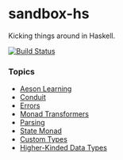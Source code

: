 # sandbox-hs

Kicking things around in Haskell.

[![Build Status](https://travis-ci.org/adomokos/sandbox-hs.svg)](http://travis-ci.org/adomokos/sandbox-hs)

### Topics

* [Aeson Learning](test/AesonLearning)
* [Conduit](test/Conduit)
* [Errors](test/Errors)
* [Monad Transformers](test/MonadTransformers)
* [Parsing](test/Parsing)
* [State Monad](test/StateMonad)
* [Custom Types](test/TypeClasses)
* [Higher-Kinded Data Types](test/Validations)
